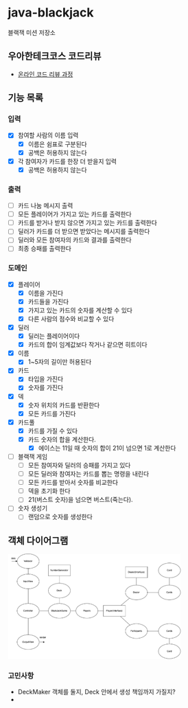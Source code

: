# java-blackjack

블랙잭 미션 저장소

## 우아한테크코스 코드리뷰

- [온라인 코드 리뷰 과정](https://github.com/woowacourse/woowacourse-docs/blob/master/maincourse/README.md)

## 기능 목록

### 입력

- [x] 참여할 사람의 이름 입력
  - [x] 이름은 쉼표로 구분된다
  - [x] 공백은 허용하지 않는다
- [x] 각 참여자가 카드를 한장 더 받을지 입력
  - [x] 공백은 허용하지 않는다

### 출력

- [ ] 카드 나눔 메시지 출력
- [ ] 모든 플레이어가 가지고 있는 카드를 출력한다
- [ ] 카드를 받거나 받지 않으면 가지고 있는 카드를 출력한다
- [ ] 딜러가 카드를 더 받으면 받았다는 메시지를 출력한다
- [ ] 딜러와 모든 참여자의 카드와 결과를 출력한다
- [ ] 최종 승패를 출력한다

### 도메인

- [x] 플레이어
  - [x] 이름을 가진다
  - [x] 카드들을 가진다
  - [x] 가지고 있는 카드의 숫자를 계산할 수 있다
  - [x] 다른 사람의 점수와 비교할 수 있다
    
- [x] 딜러
  - [x] 딜러는 플레이어이다 
  - [x] 카드의 합이 임계값보다 작거나 같으면 히트이다

- [x] 이름
  - [x] 1~5자의 길이만 허용된다

- [x] 카드
  - [x] 타입을 가진다
  - [x] 숫자를 가진다

- [x] 덱
  - [x] 숫자 위치의 카드를 반환한다
  - [x] 모든 카드를 가진다

- [x] 카드풀
  - [x] 카드를 가질 수 있다
  - [x] 카드 숫자의 합을 계산한다.
    - [x] 에이스는 11일 때 숫자의 합이 21이 넘으면 1로 계산한다

- [ ] 블랙잭 게임
  - [ ] 모든 참여자와 딜러의 승패를 가지고 있다 
  - [ ] 모든 딜러와 참여자는 카드를 뽑는 명령을 내린다
  - [ ] 모든 카드를 받아서 숫자를 비교한다
  - [ ] 덱을 초기화 한다
  - [ ] 21(버스트 숫자)을 넘으면 버스트(죽는다). 

- [ ] 숫자 생성기
  - [ ] 랜덤으로 숫자를 생성한다

## 객체 다이어그램

<img src="diagram.png" style="width: 80%; height= 80%">



### 고민사항
- DeckMaker 객체를 둘지, Deck 안에서 생성 책임까지 가질지?
- 